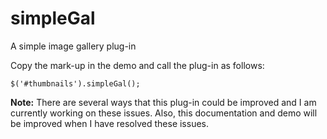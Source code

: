 simpleGal
=========

A simple image gallery plug-in

Copy the mark-up in the demo and call the plug-in as follows:

<pre><code>$('#thumbnails').simpleGal();</code></pre>

**Note:** There are several ways that this plug-in could be improved and I am currently working on these issues. Also, this documentation and demo will be improved when I have resolved these issues.